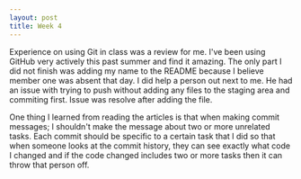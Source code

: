 ```yaml
---
layout: post
title: Week 4
---
```


Experience on using Git in class was a review for me. I've been using GitHub very actively this past summer and find it amazing. The only part I did not finish was adding my name to the README because I believe member one was absent that day. I did help a person out next to me. He had an issue with trying to push without adding any files to the staging area and commiting first. Issue was resolve after adding the file.

One thing I learned from reading the articles is that when making commit messages; I shouldn't make the message about two or more unrelated tasks. Each commit should be specific to a certain task that I did so that when someone looks at the commit history, they can see exactly what code I changed and if the code changed includes two or more tasks then it can throw that person off.